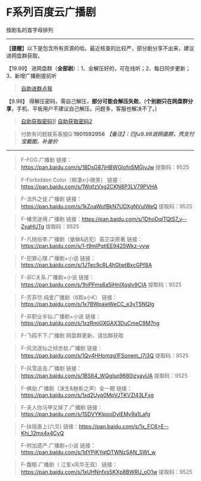 <h1>F系列百度云广播剧</h1>
按剧名的首字母排列

-----


【**提醒**】以下是包含所有资源的哈。最近核查的比较严，部分剧分享不出来，建议进网盘群获取。


【19.99】 进网盘群（**全部剧**）：1、全解压好的，可在线听；2、每日同步更新；3、新增广播剧提前听
>[自助进群点我](http://pay.tupianmima.com/ma.html)

【9.98】 得解压密码，需自己解压，**部分可能会解压失败**。(**个别剧只在网盘群分享**，手机、平板用户不建议自己解压。问题多，客服也解决不了。)

>[自助获取密码1](http://pay.tupianmima.com/p.php?8tp=t4.14178a37b998.pg1)|
[自助获取密码2](http://pay.tupianmima.com/p.php?8tp=s1.13473a116b998.pg1)

>付款有问题联系客服Q:**1901592956**
***【备注】：已fu9.98进网盘群，凭支付宝截图，补差价***

------


>F-FOG.广播剧
链接：https://pan.baidu.com/s/18DsG87jHBWGIofoSMGjvJw
提取码：9525 
 
>F-Forbidden Color（柳凄x小微笑）
链接：https://pan.baidu.com/s/1WqfzVxg2CKN8P3LV79PVHA
 
>F-法外之徒.广播剧
链接：https://pan.baidu.com/s/1kZoaWofBkN7UDXgNVuIWeQ
提取码：9525
 
>F-幡灵迷境.广播剧
链接：https://pan.baidu.com/s/1DhoDqlTQtS7_y--ZyaHUTg
提取码：9525
 
>F-凡桃俗李.广播剧（獊貅&逃犯）荟芷柒原著
链接：https://pan.baidu.com/s/1-t9mlPqtlEE9425Wkz-vyw
 
 
>F-犯罪心理.广播剧+小说
链接：https://pan.baidu.com/s/1JTec9cRL4hGtwtBxcGPf8A
 
>F-非C关系.广播剧+小说
链接：https://pan.baidu.com/s/1hiPFms6a5IHnlXqslv9CIA
提取码：9525 
 
>F-芳菲尽.纯爱广播剧（6熙x小K）
链接：https://pan.baidu.com/s/1x7BWpaieWeCC_e3yT5NQIg
 
>F-非职业半仙.广播剧+小说
链接：https://pan.baidu.com/s/1xzRmiGXGAX3DuCmeC9M7ng
 
>F-飞鸥不下.广播剧
网盘群更新，请加群获取
 
>F-风流逐仙之倾世劫.广播剧
链接：https://pan.baidu.com/s/1Qv4HHomzg1FSonem_I7j3Q
提取码：9525
 
>F-风雪追击.广播剧
链接：https://pan.baidu.com/s/1BS64_WQglsp9680izyayUA
提取码：9525
 
>F-佛劫.广播剧（沫生&魅影之声）全一期
链接：https://pan.baidu.com/s/1xd2Uyq0MpVJTKVZl43LFxg
 
>F-夫人你马甲又掉了.广播剧
链接：https://pan.baidu.com/s/1SDVYKlpooDylEMy9a1Lafg
 
>F-扶摇直上(六爻)
链接：https://pan.baidu.com/s/1x_FC6>E--Khi_12mx4x4CyQ
 
>F-附加遗产.广播剧+小说
链接：https://pan.baidu.com/s/1dYPiKYqtDTWNzSAN_SWI_w
 
>F-馥郁.广播剧（ 江笙x风华无双）
链接：https://pan.baidu.com/s/1xUHNnfxs5KXp8BWRU_oO1w
提取码：9525



